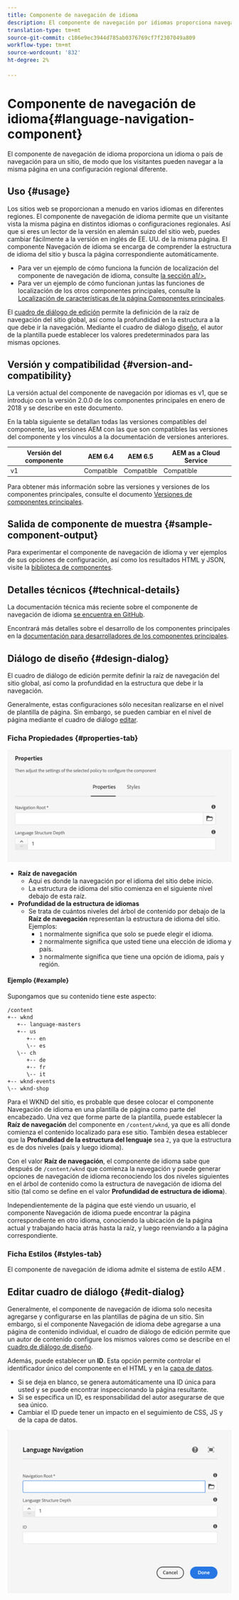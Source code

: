 ```yaml
---
title: Componente de navegación de idioma
description: El componente de navegación por idiomas proporciona navegación por idioma o país para un sitio, de modo que los visitantes pueden navegar a la misma página en una configuración regional diferente.
translation-type: tm+mt
source-git-commit: c186e9ec3944d785ab0376769cf7f2307049a809
workflow-type: tm+mt
source-wordcount: '832'
ht-degree: 2%

---
```



# Componente de navegación de idioma{#language-navigation-component}

El componente de navegación de idioma proporciona un idioma o país de navegación para un sitio, de modo que los visitantes pueden navegar a la misma página en una configuración regional diferente.

## Uso {#usage}

Los sitios web se proporcionan a menudo en varios idiomas en diferentes regiones. El componente de navegación de idioma permite que un visitante vista la misma página en distintos idiomas o configuraciones regionales. Así que si eres un lector de la versión en alemán suizo del sitio web, puedes cambiar fácilmente a la versión en inglés de EE. UU. de la misma página. El componente Navegación de idioma se encarga de comprender la estructura de idioma del sitio y busca la página correspondiente automáticamente.

* Para ver un ejemplo de cómo funciona la función de localización del componente de navegación de idioma, consulte [la sección a1/>.](#example)
* Para ver un ejemplo de cómo funcionan juntas las funciones de localización de los otros componentes principales, consulte la [Localización de características de la página Componentes principales](/help/get-started/localization.md).

El [cuadro de diálogo de edición](#edit-dialog) permite la definición de la raíz de navegación del sitio global, así como la profundidad en la estructura a la que debe ir la navegación. Mediante el cuadro de diálogo [diseño](#design-dialog), el autor de la plantilla puede establecer los valores predeterminados para las mismas opciones.

## Versión y compatibilidad {#version-and-compatibility}

La versión actual del componente de navegación por idiomas es v1, que se introdujo con la versión 2.0.0 de los componentes principales en enero de 2018 y se describe en este documento.

En la tabla siguiente se detallan todas las versiones compatibles del componente, las versiones AEM con las que son compatibles las versiones del componente y los vínculos a la documentación de versiones anteriores.

| Versión del componente | AEM 6.4   | AEM 6.5 | AEM as a Cloud Service |
|--- |--- |--- |---|
| v1 | Compatible | Compatible | Compatible |

Para obtener más información sobre las versiones y versiones de los componentes principales, consulte el documento [Versiones de componentes principales](/help/versions.md).

## Salida de componente de muestra {#sample-component-output}

Para experimentar el componente de navegación de idioma y ver ejemplos de sus opciones de configuración, así como los resultados HTML y JSON, visite la [biblioteca de componentes](https://adobe.com/go/aem_cmp_library_langnav).

## Detalles técnicos {#technical-details}

La documentación técnica más reciente sobre el componente de navegación de idioma [se encuentra en GitHub](https://adobe.com/go/aem_cmp_tech_langnav_v1).

Encontrará más detalles sobre el desarrollo de los componentes principales en la [documentación para desarrolladores de los componentes principales](/help/developing/overview.md).

## Diálogo de diseño {#design-dialog}

El cuadro de diálogo de edición permite definir la raíz de navegación del sitio global, así como la profundidad en la estructura que debe ir la navegación.

Generalmente, estas configuraciones sólo necesitan realizarse en el nivel de plantilla de página. Sin embargo, se pueden cambiar en el nivel de página mediante el cuadro de diálogo [editar](#edit-dialog).

### Ficha Propiedades {#properties-tab}

![Cuadro de diálogo de diseño del componente de navegación de idioma](/help/assets/language-navigation-design.png)

* **Raíz de navegación**
   * Aquí es donde la navegación por el idioma del sitio debe inicio.
   * La estructura de idioma del sitio comienza en el siguiente nivel debajo de esta raíz.
* **Profundidad de la estructura de idiomas**
   * Se trata de cuántos niveles del árbol de contenido por debajo de la **Raíz de navegación** representan la estructura de idioma del sitio. Ejemplos:
      * `1` normalmente significa que solo se puede elegir el idioma.
      * `2` normalmente significa que usted tiene una elección de idioma y país.
      * `3` normalmente significa que tiene una opción de idioma, país y región.

#### Ejemplo {#example}

Supongamos que su contenido tiene este aspecto:

```
/content
+-- wknd
   +-- language-masters
   +-- us
      +-- en
      \-- es
   \-- ch
      +-- de
      +-- fr
      \-- it
+-- wknd-events
\-- wknd-shop
```

Para el WKND del sitio, es probable que desee colocar el componente Navegación de idioma en una plantilla de página como parte del encabezado. Una vez que forme parte de la plantilla, puede establecer la **Raíz de navegación** del componente en `/content/wknd`, ya que es allí donde comienza el contenido localizado para ese sitio. También desea establecer que la **Profundidad de la estructura del lenguaje** sea `2`, ya que la estructura es de dos niveles (país y luego idioma).

Con el valor **Raíz de navegación**, el componente de idioma sabe que después de `/content/wknd` que comienza la navegación y puede generar opciones de navegación de idioma reconociendo los dos niveles siguientes en el árbol de contenido como la estructura de navegación de idioma del sitio (tal como se define en el valor **Profundidad de estructura de idioma**).

Independientemente de la página que esté viendo un usuario, el componente Navegación de idioma puede encontrar la página correspondiente en otro idioma, conociendo la ubicación de la página actual y trabajando hacia atrás hasta la raíz, y luego reenviando a la página correspondiente.

### Ficha Estilos {#styles-tab}

El componente de navegación de idioma admite el sistema de estilo AEM [](/help/get-started/authoring.md#component-styling).

## Editar cuadro de diálogo {#edit-dialog}

Generalmente, el componente de navegación de idioma solo necesita agregarse y configurarse en las plantillas de página de un sitio. Sin embargo, si el componente Navegación de idioma debe agregarse a una página de contenido individual, el cuadro de diálogo de edición permite que un autor de contenido configure los mismos valores como se describe en el [cuadro de diálogo de diseño](#design-dialog).

Además, puede establecer un **ID**. Esta opción permite controlar el identificador único del componente en el HTML y en la [capa de datos](/help/developing/data-layer/overview.md).

* Si se deja en blanco, se genera automáticamente una ID única para usted y se puede encontrar inspeccionando la página resultante.
* Si se especifica un ID, es responsabilidad del autor asegurarse de que sea único.
* Cambiar el ID puede tener un impacto en el seguimiento de CSS, JS y de la capa de datos.

![Cuadro de diálogo de edición del componente de navegación de idioma](/help/assets/language-navigation-edit.png)
